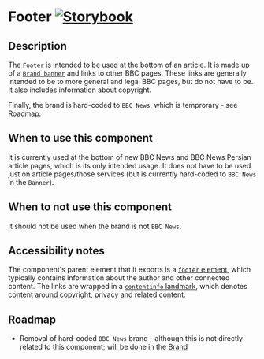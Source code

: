 # Footer [![Storybook](https://github.com/storybooks/press/blob/master/badges/storybook.svg)](https://simorghstorybook.now.sh/?selectedKind=Footer)


## Description

The `Footer` is intended to be used at the bottom of an article. It is made up of a [`Brand banner`](../Brand) and links to other BBC pages. These links are generally intended to be to more general and legal BBC pages, but do not have to be. It also includes information about copyright. 

Finally, the brand is hard-coded to `BBC News`, which is temprorary - see Roadmap.

## When to use this component

It is currently used at the bottom of new BBC News and BBC News Persian article pages, which is its only intended usage. It does not have to be used just on article pages/those services (but is currently hard-coded to `BBC News` in the `Banner`).

## When to not use this component

It should not be used when the brand is not `BBC News`.

## Accessibility notes

The component's parent element that it exports is a [`footer` element](https://developer.mozilla.org/en-US/docs/Web/HTML/Element/footer), which typically contains information about the author and other connected content. The links are wrapped in a [`contentinfo` landmark](https://www.w3.org/TR/wai-aria-practices/examples/landmarks/contentinfo.html), which denotes content around copyright, privacy and related content.

## Roadmap
- Removal of hard-coded `BBC News` brand - although this is not directly related to this component; will be done in the [Brand](../Brand)
